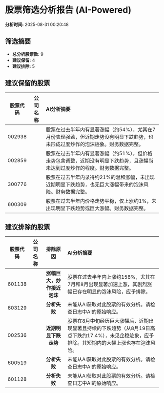 # 股票筛选分析报告 (AI-Powered)

**分析时间:** 2025-08-31 00:20:48

## 筛选摘要

- **总分析股票数:** 9
- **建议保留:** 4
- **建议排除:** 5

## 建议保留的股票

| 股票代码 | 公司名称 | AI分析摘要 |
|:---:|:---:|:---|
| 002938 |  | 股票在过去半年内有显著涨幅（约54%），尤其在7月份表现强劲，但近期走势没有明显下跌趋势，也未形成过度炒作的泡沫迹象。财务数据完整。 |
| 002859 |  | 股票在过去半年内有显著涨幅（约51%），但价格走势包含调整，近期没有明显下跌趋势，且涨幅尚未达到过度炒作的程度。财务数据完整。 |
| 300776 |  | 股票在过去半年内录得约21%的温和涨幅，未出现近期明显下跌趋势，也无巨大涨幅带来的泡沫风险。财务数据完整。 |
| 600309 |  | 股票在过去半年内价格走势平稳，仅上涨约1%，未出现明显下跌趋势或巨大涨幅。财务数据完整。 |

## 建议排除的股票

| 股票代码 | 公司名称 | 排除原因 | AI分析摘要 |
|:---:|:---:|:---:|:---|
| 601138 |  | **涨幅巨大，炒作接近泡沫** | 股票在过去半年内上涨约158%，尤其在7月和8月出现显著加速上涨，其剧烈涨幅已存在明显的泡沫风险，应予排除。 |
| 603129 |  | **分析失败** | 未能从AI获取对此股票的有效分析。请检查日志中AI的原始响应。 |
| 002536 |  | **近期明显下跌走势** | 股票在8月中旬经历巨大涨幅后，近期出现显著且持续的下跌趋势（从8月19日高点下跌约17.4%），未见企稳迹象，应予排除。其短期内的大幅上涨也存在泡沫风险。 |
| 600519 |  | **分析失败** | 未能从AI获取对此股票的有效分析。请检查日志中AI的原始响应。 |
| 601128 |  | **分析失败** | 未能从AI获取对此股票的有效分析。请检查日志中AI的原始响应。 |
